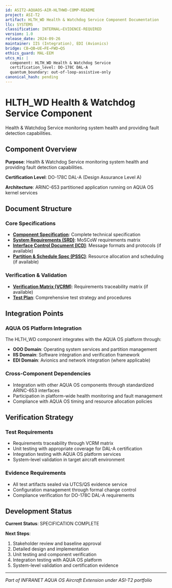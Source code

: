 ```yaml
---
id: ASIT2-AQUAOS-AIR-HLTHWD-COMP-README
project: ASI-T2
artifact: HLTH_WD Health & Watchdog Service Component Documentation
llc: SYSTEMS
classification: INTERNAL–EVIDENCE-REQUIRED
version: 1.0
release_date: 2024-09-26
maintainer: IIS (Integration), EDI (Avionics)
bridge: CB→QB→UE→FE→FWD→QS
ethics_guard: MAL-EEM
utcs_mi: |
  component: HLTH_WD Health & Watchdog Service
  certification_level: DO-178C DAL-A
  quantum_boundary: out-of-loop-assistive-only
canonical_hash: pending
---
```


# HLTH_WD Health & Watchdog Service Component

Health & Watchdog Service monitoring system health and providing fault detection capabilities.

## Component Overview

**Purpose**: Health & Watchdog Service monitoring system health and providing fault detection capabilities.

**Certification Level**: DO-178C DAL-A (Design Assurance Level A)

**Architecture**: ARINC-653 partitioned application running on AQUA OS kernel services

## Document Structure

### Core Specifications
- **[Component Specification](./HLTH_WD_Component_Spec.md)**: Complete technical specification
- **[System Requirements (SRD)](./HLTH_WD_SRD.md)**: MoSCoW requirements matrix
- **[Interface Control Document (ICD)](./HLTH_WD_ICD.yaml)**: Message formats and protocols (if available)
- **[Partition & Schedule Spec (PSSC)](./HLTH_WD_PSSC.json)**: Resource allocation and scheduling (if available)

### Verification & Validation
- **[Verification Matrix (VCRM)](./HLTH_WD_VCRM.csv)**: Requirements traceability matrix (if available)
- **[Test Plan](./HLTH_WD_Test_Plan.md)**: Comprehensive test strategy and procedures

## Integration Points

### AQUA OS Platform Integration
The HLTH_WD component integrates with the AQUA OS platform through:
- **OOO Domain**: Operating system services and partition management
- **IIS Domain**: Software integration and verification framework
- **EDI Domain**: Avionics and network integration (where applicable)

### Cross-Component Dependencies
- Integration with other AQUA OS components through standardized ARINC-653 interfaces
- Participation in platform-wide health monitoring and fault management
- Compliance with AQUA OS timing and resource allocation policies

## Verification Strategy

### Test Requirements
- Requirements traceability through VCRM matrix
- Unit testing with appropriate coverage for DAL-A certification
- Integration testing with AQUA OS platform services
- System-level validation in target aircraft environment

### Evidence Requirements
- All test artifacts sealed via UTCS/QS evidence service
- Configuration management through formal change control
- Compliance verification for DO-178C DAL-A requirements

## Development Status

**Current Status**: SPECIFICATION COMPLETE

**Next Steps**:
1. Stakeholder review and baseline approval
2. Detailed design and implementation  
3. Unit testing and component verification
4. Integration testing with AQUA OS platform
5. System-level validation and certification evidence

---

*Part of INFRANET AQUA OS Aircraft Extension under ASI-T2 portfolio*
